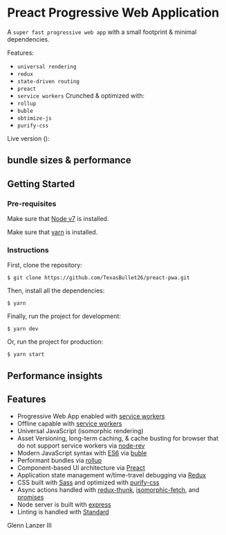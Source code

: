 # Preact Progressive Web Application

A `super fast progressive web app` with a small footprint & minimal dependencies.

Features:
- `universal rendering`
- `redux`
- `state-driven routing`
- `preact`
- `service workers`
Crunched & optimized with:
- `rollup`
- `buble`
- `obtimize-js`
- `purify-css`

Live version (): 

## bundle sizes & performance

## Getting Started

### Pre-requisites

Make sure that [Node v7](https://nodejs.org/en/download/releases/) is installed.

Make sure that [yarn](https://github.com/yarnpkg/yarn) is installed.

### Instructions

First, clone the repository:

`$ git clone https://github.com/TexasBullet26/preact-pwa.git`

Then, install all the dependencies:

`$ yarn`

Finally, run the project for development:

`$ yarn dev`

Or, run the project for production:

`$ yarn start`

## Performance insights

## Features

- Progressive Web App enabled with [service workers](https://developers.google.com/web/fundamentals/getting-started/primers/service-workers)
- Offline capable with [service workers](https://developers.google.com/web/fundamentals/getting-started/primers/service-workers)
- Universal JavaScript (isomorphic rendering)
- Asset Versioning, long-term caching, & cache busting for browser that do not support service workers via [node-rev](https://www.npmjs.com/package/node-rev)
- Modern JavaScript syntax with [ES6](https://github.com/lukehoban/es6features) via [buble](https://buble.surge.sh/guide/)
- Performant bundles via [rollup](http://rollupjs.org/)
- Component-based UI architecture via [Preact](https://preactjs.com/)
- Application state management w/time-travel debugging via [Redux](https://github.com/gaearon/redux)
- CSS built with [Sass](http://sass-lang.com/) and optimized with [purify-css](https://github.com/purifycss/purifycss)
- Async actions handled with [redux-thunk](https://github.com/gaearon/redux-thunk), [isomorphic-fetch](https://github.com/matthew-andrews/isomorphic-fetch), and [promises](https://developer.mozilla.org/en-US/docs/Web/JavaScript/Reference/Global_Objects/Promise)
- Node server is built with [express](http://expressjs.com/)
- Linting is handled with [Standard](http://standardjs.com/)

Glenn Lanzer III
